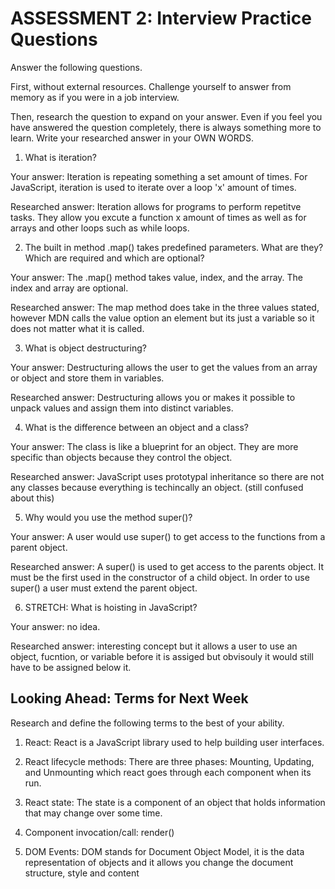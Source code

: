 # ASSESSMENT 2: Interview Practice Questions

Answer the following questions.

First, without external resources. Challenge yourself to answer from memory as if you were in a job interview.

Then, research the question to expand on your answer. Even if you feel you have answered the question completely, there is always something more to learn. Write your researched answer in your OWN WORDS.

1. What is iteration?

  Your answer: Iteration is repeating something a set amount of times. For JavaScript, iteration is used to iterate over a loop 'x' amount of times.

  Researched answer: Iteration allows for programs to perform repetitve tasks. They allow you excute a function x amount of times as well as for arrays and other loops such as while loops.



2. The built in method .map() takes predefined parameters. What are they? Which are required and which are optional?

  Your answer: The .map() method takes value, index, and the array. The index and array are optional.

  Researched answer: The map method does take in the three values stated, however MDN calls the value option an element but its just a variable so it does not matter what it is called.



3. What is object destructuring?

  Your answer: Destructuring allows the user to get the values from an array or object and store them in variables.

  Researched answer: Destructuring allows you or makes it possible to unpack values and assign them into distinct variables.



4. What is the difference between an object and a class?

  Your answer: The class is like a blueprint for an object. They are more specific than objects because they control the object.

  Researched answer: JavaScript uses prototypal inheritance so there are not any classes because everything is techincally an object. (still confused about this)



5. Why would you use the method super()?

  Your answer: A user would use super() to get access to the functions from a parent object.

  Researched answer: A super() is used to get access to the parents object. It must be the first used in the constructor of a child object. In order to use super() a user must extend the parent object.



6. STRETCH: What is hoisting in JavaScript?

  Your answer: no idea.

  Researched answer: interesting concept but it allows a user to use an object, fucntion, or variable before it is assiged but obvisouly it would still have to be assigned below it.



## Looking Ahead: Terms for Next Week

Research and define the following terms to the best of your ability.

1. React: React is a JavaScript library used to help building user interfaces.

2. React lifecycle methods: There are three phases: Mounting, Updating, and Unmounting which react goes through each component when its run.

3. React state: The state is a component of an object that holds information that may change over some time.

4. Component invocation/call: render()

5. DOM Events: DOM stands for Document Object Model, it is the data representation of objects and it allows you change the document structure, style and content

